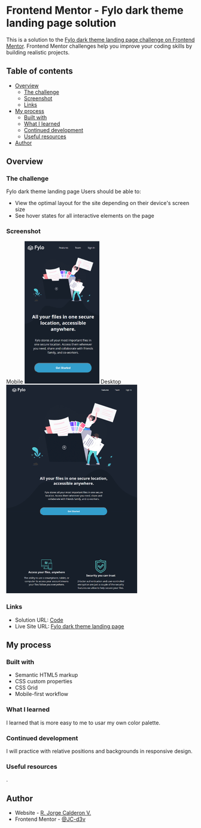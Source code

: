 # Frontend Mentor - Fylo dark theme landing page solution

This is a solution to the [Fylo dark theme landing page challenge on Frontend Mentor](https://www.frontendmentor.io/challenges/fylo-dark-theme-landing-page-5ca5f2d21e82137ec91a50fd). Frontend Mentor challenges help you improve your coding skills by building realistic projects.

## Table of contents

-  [Overview](#overview)
   -  [The challenge](#the-challenge)
   -  [Screenshot](#screenshot)
   -  [Links](#links)
-  [My process](#my-process)
   -  [Built with](#built-with)
   -  [What I learned](#what-i-learned)
   -  [Continued development](#continued-development)
   -  [Useful resources](#useful-resources)
-  [Author](#author)

## Overview

### The challenge

Fylo dark theme landing page
Users should be able to:

-  View the optimal layout for the site depending on their device's screen size
-  See hover states for all interactive elements on the page

### Screenshot
Mobile
<img src="./images/mobile-screenshot.png" width="200">
Desktop
<img src="./images/desktop-screenshot.png" width="350">

### Links

-  Solution URL: [Code](https://github.com/JC-d3v/demos/tree/master/fylo-dark-theme-landing-page)
-  Live Site URL: [Fylo dark theme landing page](https://jc-d3v.github.io/demos/fylo-dark-theme-landing-page/index.html)

## My process

### Built with

-  Semantic HTML5 markup
-  CSS custom properties
-  CSS Grid
-  Mobile-first workflow

### What I learned

I learned that is more easy to me to usar my own color palette.

### Continued development

I will practice with relative positions and backgrounds in responsive design.

### Useful resources

.

## Author

-  Website - [R. Jorge Calderon V.](https://github.com/JC-d3v)
-  Frontend Mentor - [@JC-d3v](https://www.frontendmentor.io/profile/JC-d3v)
